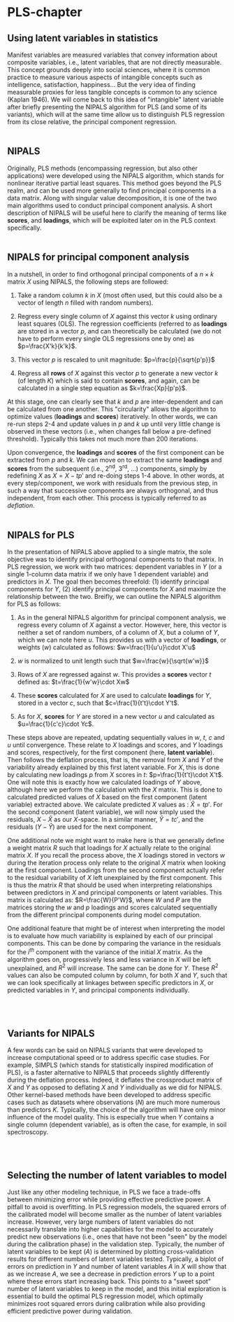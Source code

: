 # PLS-chapter

## Using latent variables in statistics

Manifest variables are measured variables that convey information about composite variables, i.e., latent variables, that are not directly measurable. This concept grounds deeply into social sciences, where it is common practice to measure various aspects of intangible concepts such as intelligence, satisfaction, happiness... But the very idea of finding measurable proxies for less tangible concepts is common to any science (Kaplan 1946). We will come back to this idea of "intangible" latent variable after briefly presenting the NIPALS algorithm for PLS (and some of its variants), which will at the same time allow us to distinguish PLS regression from its close relative, the principal component regression.<br><br>

## NIPALS

Originally, PLS methods (encompassing regression, but also other applications) were developed using the NIPALS algorithm, which stands for nonlinear iterative partial least squares. This method goes beyond the PLS realm, and can be used more generally to find principal components in a data matrix. Along with singular value decomposition, it is one of the two main algorithms used to conduct principal component analysis. A short description of NIPALS will be useful here to clarify the meaning of terms like **scores**, and **loadings**, which will be exploited later on in the PLS context specifically. <br> <br>

## NIPALS for principal component analysis

In a nutshell, in order to find orthogonal principal components of a $n\times k$ matrix $X$ using NIPALS, the following steps are followed:

1. Take a random column $k$ in $X$ (most often used, but this could also be a vector of length $n$ filled with random numbers).

2. Regress every single column of $X$ against this vector $k$ using ordinary least squares (OLS). The regression coefficients (referred to as **loadings** are stored in a vector $p$, and can theoretically be calculated (we do not have to perform every single OLS regressions one by one) as $p=\frac{X'k}{k'k}$. 

3. This vector $p$ is rescaled to unit magnitude: $p=\frac{p}{\sqrt{p'p}}$

4. Regress all **rows** of $X$ against this vector $p$ to generate a new vector $k$ (of length $K$) which is said to contain **scores**, and again, can be calculated in a single step equation as $k=\frac{Xp}{p'p}$. 

At this stage, one can clearly see that $k$ and $p$ are inter-dependent and can be calculated from one another. This "circularity" allows the algorithm to optimize values (**loadings** and **scores**) iteratively. In other words, we can re-run steps 2-4 and update values in *p* and *k* up until very little change is observed in these vectors (i.e., when changes fall below a pre-defined threshold). Typically this takes not much more than 200 iterations.
 
Upon convergence, the **loadings** and **scores** of the first component can be extracted from $p$ and $k$. We can move on to extract the same **loadings** and **scores** from the subsequent (i.e., 2<sup>nd</sup>, 3<sup>rd</sup>, ...) components, simply by redefining $X$ as $X=X-tp'$ and re-doing steps 1-4 above. In other words, at every step/component, we work with residuals from the previous step, in such a way that successive components are always orthogonal, and thus independent, from each other. This process is typically referred to as *deflation*. <br> <br>

## NIPALS for PLS

In the presentation of NIPALS above applied to a single matrix, the sole objective was to identify principal orthogonal components to that matrix. In PLS regression, we work with two matrices: dependent variables in $Y$ (or a single 1-column data matrix if we only have 1 dependent variable) and predictors in $X$. The goal then becomes threefold: (1) identify principal components for $Y$, (2) identify principal components for $X$ and maximize the relationship between the two. Breifly, we can outline the NIPALS algorithm for PLS as follows:

1. As in the general NIPALS algorithm for principal component analysis, we regress every column of $X$ against a vector. However, here, this vector is neither a set of random numbers, of a column of $X$, but a column of $Y$, which we can note here $u$. This provides us with a vector of **loadings**, or weights ($w$) calculated as follows: $w=\frac{1}{u'u}\cdot X'u$

2. $w$ is normalized to unit length such that $w=\frac{w}{\sqrt{w'w}}$

3. Rows of $X$ are regressed against $w$. This provides a **scores** vector $t$ defined as: $t=\frac{1}{w'w}\cdot Xw$

4. These **scores** calculated for $X$ are used to calculate **loadings** for $Y$, stored in a vector $c$, such that $c=\frac{1}{t't}\cdot Y't$.

5. As for $X$, **scores** for $Y$ are stored in a new vector $u$ and calculated as $u=\frac{1}{c'c}\cdot Yc$.

These steps above are repeated, updating sequentially values in $w$, $t$, $c$ and $u$ until convergence. These relate to $X$ loadings and scores, and $Y$ loadings and scores, respectively, for the first component (here, **latent variable**). Then follows the deflation process, that is, the removal from $X$ and $Y$ of the variability already explained by this first latent variable. For $X$, this is done by calculating new loadings $p$ from $X$ scores in $t$: $p=\frac{1}{t't}\cdot X't$. One will note this is exactly how we calculated loadings of $Y$ above, although here we perform the calculation with the $X$ matrix. This is done to calculated predicted values of $X$ based on the first component (latent variable) extracted above. We calculate predicted $X$ values as : $\hat{X}=tp'$. For the second component (latent variable), we will now simply used the residuals, $X-\hat{X}$ as our $X$-space. In a similar manner, $\hat{Y}=tc'$, and the residuals ($Y-\hat{Y}$) are used for the next component.

One additional note we might want to make here is that we generally define a weight matrix $R$ such that loadings for $X$ actually relate to the original matrix $X$. If you recall the process above, the $X$ loadings stored in vectors $w$ during the iteration process only relate to the original $X$ matrix when looking at the first component. Loadings from the second component actually refer to the residual variability of $X$ left unexplained by the first component. This is thus the matrix $R$ that should be used when interpreting relationships between predictors in $X$ and principal components or latent variables. This matrix is calculated as: $R=\frac{W}{P'W}$, where $W$ and $P$ are the matrices storing the $w$ and $p$ loadings and scores calculated sequentially from the different principal components during model computation.

One additional feature that might be of interest when interpreting the model is to evaluate how much variability is explained by each of our principal components. This can be done by comparing the variance in the residuals for the $i^{th}$ component with the variance of the initial $X$ matrix. As the algorithm goes on, progressively less and less variance in $X$ will be left unexplained, and $R^2$ will increase. The same can be done for $Y$. These $R^2$ values can also be computed column by column, for both $X$ and $Y$, such that we can look specifically at linkages between specific predictors in $X$, or predicted variables in $Y$, and principal components individually. 

<br><br>

## Variants for NIPALS

A few words can be said on NIPALS variants that were developed to increase computational speed or to address specific case studies. For example, SIMPLS (which stands for statistically inspired modification of PLS), is a faster alternative to NIPALS that proceeds slightly differently during the deflation process. Indeed, it deflates the crossproduct matrix of $X$ and $Y$ as opposed to deflating $X$ and $Y$ individually as we did for NIPALS. Other kernel-based methods have been developed to address specific cases such as datasets where observations ($N$) are much more numerous than predictors $K$. Typically, the choice of the algorithm will have only minor influence of the model quality. This is especially true when $Y$ contains a single column (dependent variable), as is often the case, for example, in soil spectroscopy.  



<br>
<br>

## Selecting the number of latent variables to model
Just like any other modeling technique, in PLS we face a trade-offs between minimizing error while providing effective predictive power. A pitfall to avoid is overfitting. In PLS regression models, the squared errors of the calibrated model will become smaller as the number of latent variables increase. However, very large numbers of latent variables do not necessarily translate into higher capabilities for the model to accurately predict new observations (i.e., ones that have not been "seen" by the model during the calibration phase) in the validation step. Typically, the number of latent variables to be kept ($A$) is determined by plotting cross-validation results for different numbers of latent variables tested. Typically, a biplot of errors on prediction in $Y$ and number of latent variables $A$ in $X$ will show that as we increase $A$, we see a decrease in prediction errors $Y$ up to a point where these errors start increasing back. This points to a "sweet spot" number of latent variables to keep in the model, and this initial exploration is essential to build the optimal PLS regression model, which optimally minimizes root squared errors during calibration while also providing efficient predictive power during validation.